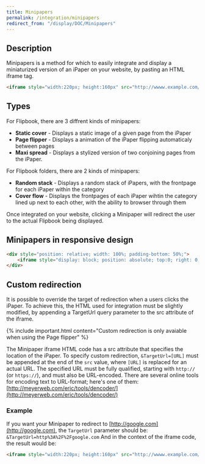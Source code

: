 ```yaml
---
title: Minipapers
permalink: /integration/minipapers
redirect_from: "/display/DOC/Minipapers"
---
```


## Description

Minipapers is a method for which to easily integrate and display a miniaturized version of an iPaper on your website, by pasting an HTML iframe tag.

```html
<iframe style="width:220px; height:160px" src="http://wwww.example.com/MyPaper/MiniPaperFrame.aspx?PA=2" allowtransparency="true" scrolling="no" frameborder="0"></iframe>
```

## Types

For Flipbook, there are 3 diffrent kinds of minipapers:
* **Static cover** - Displays a static image of a given page from the iPaper
* **Page flipper** - Displays a animation of the iPaper flipping automaticaly between pages
* **Maxi spread** - Displays a stylized version of two conjoining pages from the iPaper.

For Flipbook folders, there are 2 kinds of minipapers:
* **Random stack** - Displays a random stack of iPapers, with the frontpage for each iPaper within the category
* **Cover flow** - Displays the frontpages of each iPaper wihtin the category lined up next to each other, with the ability to browser through them

Once integrated on your website, clicking a Minipaper will redirect the user to the actual Flipbook being displayed.

## Minipapers in responsive design

```html
<div style="position: relative; width: 100%; padding-bottom: 50%;">
    <iframe style="display: block; position: absolute; top:0; right: 0; bottom: 0; left: 0; width: 100%; height: 100%;" scrolling="no" frameborder="0" src="................"></iframe>
</div>
```

## Custom redirection

It is possible to override the target of redirection when a users clicks the iPaper. To achieve this, the HTML used for integration must be slightly modified, by appending a TargetUrl query parameter to the src attribute of the iframe.

{% include important.html content="Custom redirection is only avaiable when using the Page flipper" %}

The Minipaper iframe HTML code has a src attribute that specifies the location of the iPaper. To specify custom redirection, ```&TargetUrl=[URL]``` must be appended at the end of the ```src``` value, where ```[URL]``` is replaced for an actual URL. The specified URL must be fully qualified, starting with ```http://``` (or ```https://```), and must also be URL-encoded. There are several online tools for encoding text to URL-format; here's one of them: [http://meyerweb.com/eric/tools/dencoder/](http://meyerweb.com/eric/tools/dencoder/)

### Example

If you want your Minipaper to redirect to [http://google.com](http://google.com), the ```TargetUrl``` parameter should be: ```&TargetUrl=http%3A%2F%2Fgoogle.com```
And in the context of the iframe code, the result would be:

```html
<iframe style="width:220px; height:160px" src="http://wwww.example.com/MyPaper/MiniPaperFrame.aspx?PA=2&TargetUrl=http%3A%2F%2Fgoogle.com" allowtransparency="true" scrolling="no" frameborder="0"></iframe>
```